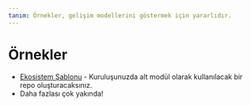 ```yaml
---
tanım: Örnekler, gelişim modellerini göstermek için yararlıdır.
---
```


# Örnekler

* [Ekosistem Şablonu](https://github.com/AcalaNetwork/ecosystem-template/tree/f42c127bf10239821e1e7a56565cda4d64cd8d66) - Kuruluşunuzda alt modül olarak kullanılacak bir repo oluşturacaksınız.
* Daha fazlası çok yakında!

